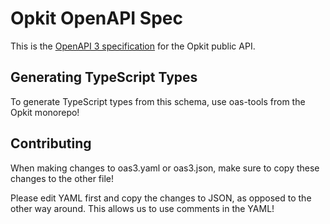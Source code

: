 # Opkit OpenAPI Spec

This is the [OpenAPI 3 specification](https://oai.github.io/Documentation/introduction.html) for the Opkit public API.

## Generating TypeScript Types

To generate TypeScript types from this schema, use oas-tools from the Opkit monorepo!

## Contributing

When making changes to oas3.yaml or oas3.json, make sure to copy these changes to the other file!

Please edit YAML first and copy the changes to JSON, as opposed to the other way around. This allows us to use comments in the YAML!
